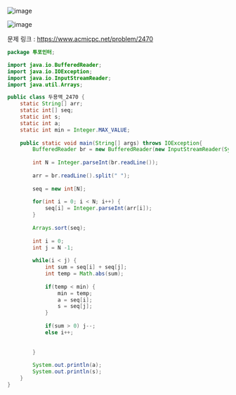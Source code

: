 ![image](https://user-images.githubusercontent.com/74396651/168317044-d6c07afb-5e5c-42cd-9ced-78c5d0af4aa5.png)

![image](https://user-images.githubusercontent.com/74396651/168317095-8dbda2d1-200f-4c80-b186-2e03a6769ac1.png)


문제 링크 : https://www.acmicpc.net/problem/2470

```java
package 투포인터;

import java.io.BufferedReader;
import java.io.IOException;
import java.io.InputStreamReader;
import java.util.Arrays;

public class 두용액_2470 {
	static String[] arr;
	static int[] seq;
	static int s;
	static int a;
	static int min = Integer.MAX_VALUE;
	
	public static void main(String[] args) throws IOException{
		BufferedReader br = new BufferedReader(new InputStreamReader(System.in));
		
		int N = Integer.parseInt(br.readLine());
		
		arr = br.readLine().split(" ");
		
		seq = new int[N];
		
		for(int i = 0; i < N; i++) {
			seq[i] = Integer.parseInt(arr[i]);
		}
		
		Arrays.sort(seq);
		
		int i = 0;
		int j = N -1;
		
		while(i < j) {
			int sum = seq[i] + seq[j]; 
			int temp = Math.abs(sum);
			
			if(temp < min) {
				min = temp;
				a = seq[i];
				s = seq[j];
			}
			
			if(sum > 0) j--;
			else i++;
			
			
		}
		
		System.out.println(a);
		System.out.println(s);
	}
}

```
